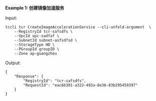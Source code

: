 **Example 1: 创建镜像加速服务**



Input: 

```
tccli tcr CreateImageAccelerationService --cli-unfold-argument  \
    --RegistryId tcr-safsdfs \
    --VpcId vpc-sadfaf \
    --SubnetId subnet-asfsdfsd \
    --StorageType HD \
    --PGroupId groupID \
    --Zone ap-guangzhou
```

Output: 
```
{
    "Response": {
        "RegistryId": "tcr-safsdfs",
        "RequestId": "eac6b301-a322-493a-8e36-83b295459397"
    }
}
```

